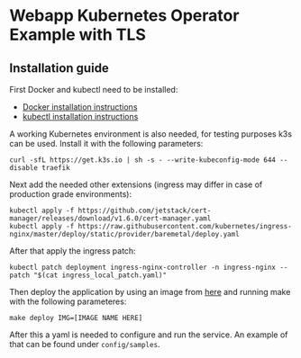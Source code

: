# Webapp Kubernetes Operator Example with TLS

## Installation guide
First Docker and kubectl need to be installed:
- [Docker installation instructions](https://docs.docker.com/engine/install/)
- [kubectl installation instructions](https://kubernetes.io/docs/tasks/tools/)

A working Kubernetes environment is also needed, for testing purposes k3s can be used. Install it with the following parameters:
```
curl -sfL https://get.k3s.io | sh -s - --write-kubeconfig-mode 644 --disable traefik
```
Next add the needed other extensions (ingress may differ in case of production grade environments):
```
kubectl apply -f https://github.com/jetstack/cert-manager/releases/download/v1.6.0/cert-manager.yaml
kubectl apply -f https://raw.githubusercontent.com/kubernetes/ingress-nginx/master/deploy/static/provider/baremetal/deploy.yaml
```
After that apply the ingress patch:
```
kubectl patch deployment ingress-nginx-controller -n ingress-nginx --patch "$(cat ingress_local_patch.yaml)"
```
Then deploy the application by using an image from [here](https://github.com/Kuvesz/operator-test/pkgs/container/operator-test) and running make with the following parameteres:
```
make deploy IMG=[IMAGE NAME HERE]
```
After this a yaml is needed to configure and run the service. An example of that can be found under `config/samples`.
